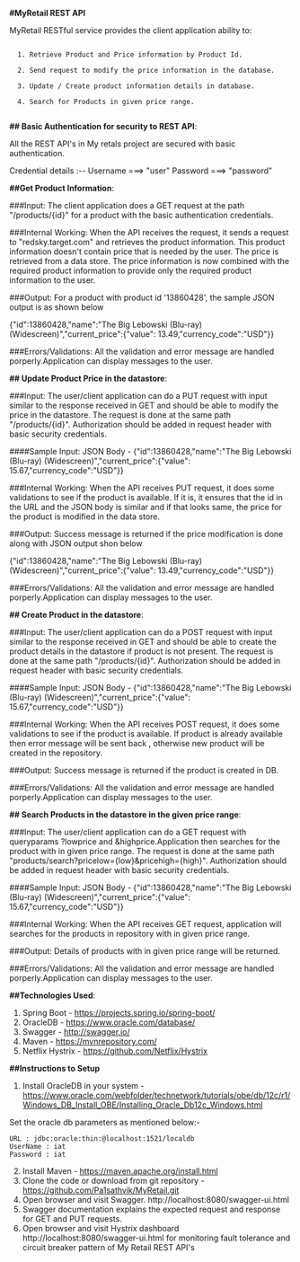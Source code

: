 **#MyRetail REST API**

MyRetail RESTful service provides the client application ability to:
```
  
  1. Retrieve Product and Price information by Product Id.
	
  2. Send request to modify the price information in the database.
	
  3. Update / Create product information details in database.
  
  4. Search for Products in given price range.  
  
```

**## Basic Authentication for security to REST API**:

All the REST API's in My retals project are secured with basic authentication.

Credential details :-- Username ===> "user"
                       Password ===> "password"


	
 **##Get Product Information**:
	
###Input: The client application does a GET request at the path "/products/{id}" for a product with the basic authentication credentials.

###Internal Working: When the API receives the request, it sends a request to "redsky.target.com" and retrieves the product information. This product information doesn't contain price that is needed by the user. The price is retrieved from a data store. The price information is now combined with the required product information to provide only the required product information to the user.

###Output: For a product with product id '13860428', the sample JSON output is as shown below

{"id":13860428,"name":"The Big Lebowski (Blu-ray) (Widescreen)","current_price":{"value": 13.49,"currency_code":"USD"}}

###Errors/Validations: All the validation and error message are handled porperly.Application can display messages to the user.

**## Update Product Price in the datastore**:

###Input: The user/client application can do a PUT request with input similar to the response received in GET and should be able to modify the price in the datastore. The request is done at the same path "/products/{id}". Authorization should be added in request header with basic security credentials.

####Sample Input: JSON Body - {"id":13860428,"name":"The Big Lebowski (Blu-ray) (Widescreen)","current_price":{"value": 15.67,"currency_code":"USD"}}

###Internal Working: When the API receives PUT request, it does some validations to see if the product is available. If it is, it ensures that the id in the URL and the JSON body is similar and if that looks same, the price for the product is modified in the data store.

###Output: Success message is returned if the price modification is done along with JSON output shon below

{"id":13860428,"name":"The Big Lebowski (Blu-ray) (Widescreen)","current_price":{"value": 13.49,"currency_code":"USD"}}

###Errors/Validations: All the validation and error message are handled porperly.Application can display messages to the user.

**## Create Product  in the datastore**:

###Input: The user/client application can do a POST request with input similar to the response received in GET and should be able to create the product details in the datastore if product is not present. The request is done at the same path "/products/{id}". Authorization should be added in request header with basic security credentials.

####Sample Input: JSON Body - {"id":13860428,"name":"The Big Lebowski (Blu-ray) (Widescreen)","current_price":{"value": 15.67,"currency_code":"USD"}}

###Internal Working: When the API receives POST request, it does some validations to see if the product is available. If product is already available then error message will be sent back , otherwise new product will be created in the repository.

###Output: Success message is returned if the product is created in DB.

###Errors/Validations: All the validation and error message are handled porperly.Application can display messages to the user.


**## Search Products in the datastore in the given price range**:

###Input: The user/client application can do a GET request with queryparams ?lowprice and &highprice.Application then searches for the product with in given price range. The request is done at the same path "products/search?pricelow={low}&pricehigh={high}". Authorization should be added in request header with basic security credentials.

####Sample Input: JSON Body - {"id":13860428,"name":"The Big Lebowski (Blu-ray) (Widescreen)","current_price":{"value": 15.67,"currency_code":"USD"}}

###Internal Working: When the API receives GET request, application will searches for the products in repository with in given price range.

###Output: Details of products with in given price range will be returned.

###Errors/Validations: All the validation and error message are handled porperly.Application can display messages to the user.


**##Technologies Used**:

1. Spring Boot - https://projects.spring.io/spring-boot/
2. OracleDB - https://www.oracle.com/database/
3. Swagger - http://swagger.io/
4. Maven - https://mvnrepository.com/
5. Netflix Hystrix - https://github.com/Netflix/Hystrix 


**##Instructions to Setup**

1. Install OracleDB in your system - https://www.oracle.com/webfolder/technetwork/tutorials/obe/db/12c/r1/Windows_DB_Install_OBE/Installing_Oracle_Db12c_Windows.html

Set the oracle db parameters as mentioned below:-
 ```
 URL : jdbc:oracle:thin:@localhost:1521/localdb
 UserName : iat
 Password : iat
 ```
2. Install Maven - https://maven.apache.org/install.html
3. Clone the code or download from git repository - https://github.com/Pa1sathvik/MyRetail.git
4. Open browser and visit Swagger. http://localhost:8080/swagger-ui.html
5. Swagger documentation explains the expected request and response for GET and PUT requests.
6. Open browser and visit Hystrix dashboard http://localhost:8080/swagger-ui.html for monitoring fault tolerance and circuit breaker pattern of My Retail REST API's
	
	
